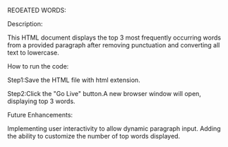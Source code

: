 REOEATED WORDS:

Description:

This HTML document displays the top 3 most frequently occurring words from a provided paragraph after removing punctuation and converting all text to lowercase.

How to run the code:

Step1:Save the HTML file with html extension.

Step2:Click the "Go Live" button.A new browser window will open, displaying top 3 words.

Future Enhancements:

Implementing user interactivity to allow dynamic paragraph input. Adding the ability to customize the number of top words displayed.
